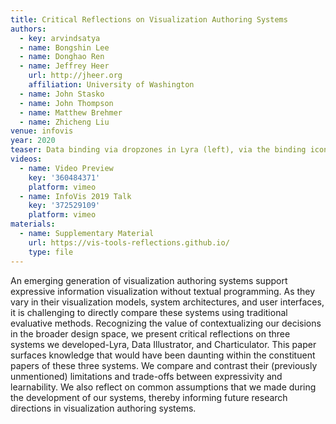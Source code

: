 ```yaml
---
title: Critical Reflections on Visualization Authoring Systems
authors:
  - key: arvindsatya
  - name: Bongshin Lee
  - name: Donghao Ren
  - name: Jeffrey Heer
    url: http://jheer.org
    affiliation: University of Washington
  - name: John Stasko
  - name: John Thompson
  - name: Matthew Brehmer
  - name: Zhicheng Liu
venue: infovis
year: 2020
teaser: Data binding via dropzones in Lyra (left), via the binding icon in Data Illustrator (middle), and via either approach in Charticulator (right).
videos:
  - name: Video Preview
    key: '360484371'
    platform: vimeo
  - name: InfoVis 2019 Talk
    key: '372529109'
    platform: vimeo
materials:
  - name: Supplementary Material
    url: https://vis-tools-reflections.github.io/
    type: file
---
```

An emerging generation of visualization authoring systems support expressive information visualization without textual programming. As they vary in their visualization models, system architectures, and user interfaces, it is challenging to directly compare these systems using traditional evaluative methods. Recognizing the value of contextualizing our decisions in the broader design space, we present critical reflections on three systems we developed-Lyra, Data Illustrator, and Charticulator. This paper surfaces knowledge that would have been daunting within the constituent papers of these three systems. We compare and contrast their (previously unmentioned) limitations and trade-offs between expressivity and learnability. We also reflect on common assumptions that we made during the development of our systems, thereby informing future research directions in visualization authoring systems.